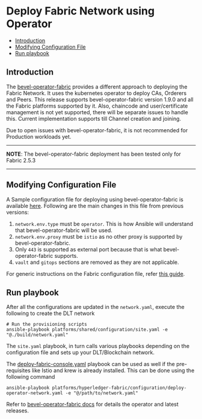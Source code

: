 [//]: # (##############################################################################################)
[//]: # (Copyright Accenture. All Rights Reserved.)
[//]: # (SPDX-License-Identifier: Apache-2.0)
[//]: # (##############################################################################################)

<a name = "deploy-fabric-network-using-operator"></a>
# Deploy Fabric Network using Operator

  - [Introduction](#introduction)
  - [Modifying Configuration File](#modifying-configuration-file)
  - [Run playbook](#run-playbook)

## Introduction
The [bevel-operator-fabric](https://github.com/hyperledger/bevel-operator-fabric) provides a different approach to deploying the Fabric Network. It uses 
the kubernetes operator to deploy CAs, Orderers and Peers. 
This release supports bevel-operator-fabric version 1.9.0 and all the Fabric platforms supported by it. Also, chaincode and user/certificate management is not yet supported, there will be separate issues to handle this. Current implementation supports till Channel creation and joining.

Due to open issues with bevel-operator-fabric, it is not recommended for Production workloads yet.

---
**NOTE**: The bevel-operator-fabric deployment has been tested only for Fabric 2.5.3

---

## Modifying Configuration File

A Sample configuration file for deploying using bevel-operator-fabric is available [here](https://github.com/hyperledger/bevel/blob/main/platforms/hyperledger-fabric/configuration/samples/network-operator-fabric.yaml). Following are the main changes in this file from previous versions:

1. `network.env.type` must be `operator`. This is how Ansible will understand that bevel-operator-fabric will be used.
1.  `network.env.proxy` must be `istio` as no other proxy is supported by bevel-operator-fabric.
1. Only `443` is supported as external port because that is what bevel-operator-fabric supports.
1. `vault` and `gitops` sections are removed as they are not applicable.

For generic instructions on the Fabric configuration file, refer [this guide](../networkyaml-fabric.md).

<a name = "run-playbook"></a>
## Run playbook

After all the configurations are updated in the `network.yaml`, execute the following to create the DLT network
```
# Run the provisioning scripts
ansible-playbook platforms/shared/configuration/site.yaml -e "@./build/network.yaml" 

```
The `site.yaml` playbook, in turn calls various playbooks depending on the configuration file and sets up your DLT/Blockchain network.

The [deploy-fabric-console.yaml](https://github.com/hyperledger/bevel/tree/main/platforms/hyperledger-fabric/configuration/deploy-operator-network.yaml) playbook can be used as well if the pre-requisites like Istio and krew is already installed. This can be done using the following command

```
ansible-playbook platforms/hyperledger-fabric/configuration/deploy-operator-network.yaml -e "@/path/to/network.yaml"
```

Refer to [bevel-operator-fabric docs](https://hyperledger.github.io/bevel-operator-fabric/) for details the operator and latest releases.
